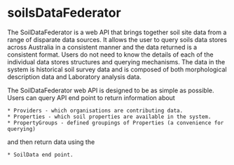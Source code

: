 # soilsDataFederator

The SoilDataFederator is a web API that brings together soil site data from a range of disparate data sources. It allows the user to query soils data stores across Australia in a consistent manner and the data returned is a consistent format. Users do not need to know the details of each of the individual data stores structures and querying mechanisms. The data in the system is historical soil survey data and is composed of both morphological description data and Laboratory analysis data.

The SoilDataFederator web API is designed to be as simple as possible. Users can query API end point to return information about

    * Providers - which organisations are contributing data.
    * Properties - which soil properties are available in the system.
    * PropertyGroups - defined groupings of Properties (a convenience for querying)

and then return data using the

    * SoilData end point.

